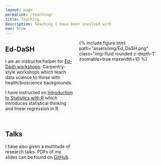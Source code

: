 ```yaml
---
layout: page
permalink: /teaching/
title: Teaching
description: Teaching I have been involved with
nav: true
---
```


<style type="text/css">
.dash {
    height: 100%;
    width: 250px;
    float: right;
    padding-left: 20px;
    padding-right: 20px;
}
.dash div {
    display: block;
    float: left; 
}
</style>

<div class="dash">
{% include figure.html path="assets/img/Ed_DaSH.png" class="img-fluid rounded z-depth-1" zoomable=true maxwidth=10  %}
</div>

## Ed-DaSH

I am an instructor/helper for [Ed-Dash workshops](https://edcarp.github.io/Ed-DaSH/): Carpentry-style workshops which teach data science to those with health/bioscience backgrounds. 

I have instructed on [Introduction to Statistics with R](https://edcarp.github.io/2022-01-17_ed-dash_intro-statistics/) which introduces
statistical thinking and linear regression in R. 

<br>

## Talks

I have also given a multitude of research talks. PDFs of my slides can be found
on [GitHub](https://github.com/nathansam/talks).